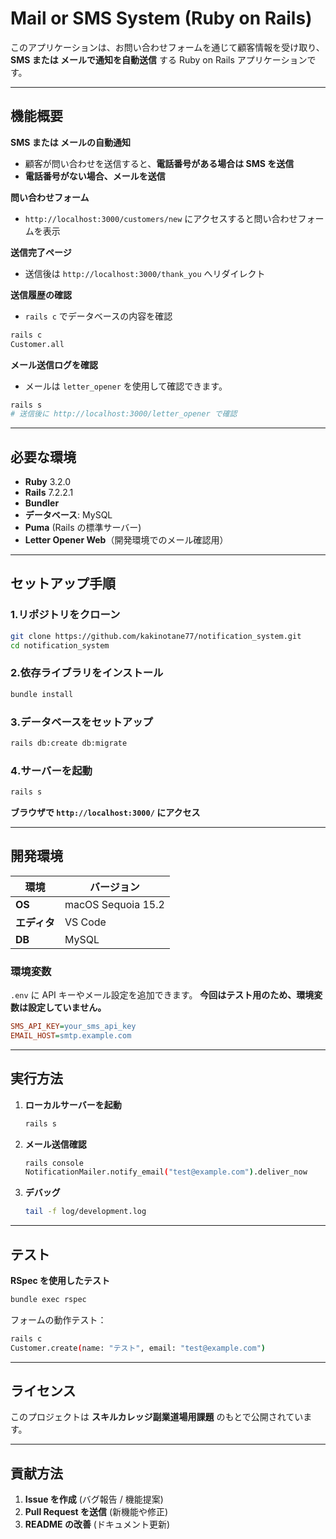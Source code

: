 # Mail or SMS System (Ruby on Rails)

このアプリケーションは、お問い合わせフォームを通じて顧客情報を受け取り、**SMS または メールで通知を自動送信** する Ruby on Rails アプリケーションです。

---

## 機能概要

**SMS または メールの自動通知**  
- 顧客が問い合わせを送信すると、**電話番号がある場合は SMS を送信**  
- **電話番号がない場合、メールを送信**

**問い合わせフォーム**  
- `http://localhost:3000/customers/new` にアクセスすると問い合わせフォームを表示

**送信完了ページ**  
- 送信後は `http://localhost:3000/thank_you` へリダイレクト

**送信履歴の確認**  
- `rails c` でデータベースの内容を確認

```bash
rails c
Customer.all
```

**メール送信ログを確認**  
- メールは `letter_opener` を使用して確認できます。

```bash
rails s
# 送信後に http://localhost:3000/letter_opener で確認
```

---

## 必要な環境

- **Ruby** 3.2.0
- **Rails** 7.2.2.1
- **Bundler**
- **データベース**: MySQL
- **Puma** (Rails の標準サーバー)
- **Letter Opener Web**（開発環境でのメール確認用）

---

## セットアップ手順

### 1.リポジトリをクローン

```bash
git clone https://github.com/kakinotane77/notification_system.git
cd notification_system
```

### 2.依存ライブラリをインストール

```bash
bundle install
```

### 3️.データベースをセットアップ

```bash
rails db:create db:migrate
```

### 4️.サーバーを起動

```bash
rails s
```
**ブラウザで `http://localhost:3000/` にアクセス**

---

## 開発環境

| 環境       | バージョン                     |
|-----------|--------------------------------|
| **OS**    | macOS Sequoia 15.2       |
| **エディタ** | VS Code             |
| **DB**    | MySQL            |

### 環境変数
`.env` に API キーやメール設定を追加できます。
**今回はテスト用のため、環境変数は設定していません。**

```ini
SMS_API_KEY=your_sms_api_key
EMAIL_HOST=smtp.example.com
```

---

## 実行方法

1. **ローカルサーバーを起動**

    ```bash
    rails s
    ```

2. **メール送信確認**

    ```bash
    rails console
    NotificationMailer.notify_email("test@example.com").deliver_now
    ```

3. **デバッグ**

    ```bash
    tail -f log/development.log
    ```

---

## テスト

**RSpec を使用したテスト**

```bash
bundle exec rspec
```

フォームの動作テスト：

```bash
rails c
Customer.create(name: "テスト", email: "test@example.com")
```

---

## ライセンス

このプロジェクトは **スキルカレッジ副業道場用課題** のもとで公開されています。

---

## 貢献方法

1. **Issue を作成** (バグ報告 / 機能提案)  
2. **Pull Request を送信** (新機能や修正)  
3. **README の改善** (ドキュメント更新)  